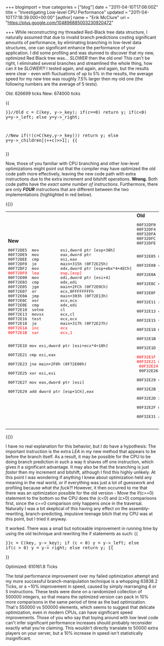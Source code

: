 +++
blogimport = true
categories = ["blog"]
date = "2011-04-10T17:06:00Z"
title = "Investigating Low-level CPU Performance"
updated = "2011-04-10T17:18:39.000+00:00"
[author]
name = "Erik McClure"
uri = "https://plus.google.com/104896885003230920472"

+++
While reconstructing my threaded Red-Black tree data structure, I naturally assumed that due to invalid branch predictions costing significant amounts of performance, by eliminating branching in low-level data structures, one can significant enhance the performance of your application. I did some profiling and was stunned to discover that my new, optimized Red Black tree was... *SLOWER* then the old one! This can't be right, I eliminated several branches and streamlined the whole thing, how can it be *SLOWER?!* I tested again, and again, and again, but the results were clear - even with fluctuations of up to 5% in the results, the average speed for my new tree was roughly 7.5% larger then my old one (the following numbers are the average of 5 tests).

Old: 626699 ticks
New: 674000 ticks

{{<pre>}}//Old
c = C(key, y->_key);
if(c==0) return y;
if(c<0) y=y->_left;
else y=y->_right;

//New
if(!(c=C(key,y->_key)))
return y;
else
y=y->_children[(++c)>>1];
{{</pre>}}

Now, those of you familiar with CPU branching and other low-level optimizations might point out that the compiler may have optimized the old code path more effectively, leaving the new code path with extra instructions due to the extra increment and bitshift operations. **Wrong.** Both code paths have the *exact same number of instructions*. Furthermore, there are only ***FOUR*** instructions that are different between the two implementations (highlighted in red below).

{{<span>}}
<table cellpadding="0" cellspacing="0"><tr><td><b>New</b>
<pre>00F72DE5  mov         esi,dword ptr [esp+38h]  
00F72DE9  mov         eax,dword ptr 
00F72DEE  cmp         esi,eax  
00F72DF0  je          main+315h (0F72E25h)  
00F72DF2  mov         edx,dword ptr [esp+ebx*4+4ECh]
<span style="color:#FF0000;">00F72DF9  lea         esp,[esp]</span>
00F72E00  mov         edi,dword ptr [esi+4]  
00F72E03  cmp         edx,edi  
00F72E05  jge         main+2FCh (0F72E0Ch)  
00F72E07  or          ecx,0FFFFFFFFh  
00F72E0A  jmp         main+303h (0F72E13h)  
00F72E0C  xor         ecx,ecx  
00F72E0E  cmp         edx,edi  
00F72E10  setne       cl  
00F72E13  movsx       ecx,cl  
00F72E16  test        ecx,ecx  
00F72E18  je          main+317h (0F72E27h)  
<span style="color:#FF0000;">00F72E1A  inc         ecx  </span>
<span style="color:#FF0000;">00F72E1B  sar         ecx,1  </span>

00F72E1D  mov         esi,dword ptr [esi+ecx*4+18h]  
00F72E21  cmp         esi,eax  
00F72E23  jne         main+2F0h (0F72E00h)  
00F72E25  xor         esi,esi  
00F72E27  mov         eax,dword ptr [esi]  
00F72E29  add         dword ptr [esp+1Ch],eax</pre>
</td><td><b>Old</b>
<pre>00F32DF0  mov         edi,dword ptr [esp+38h]  
00F32DF4  mov         ebx,dword ptr 
00F32DFA  cmp         edi,ebx  
00F32DFC  je          main+31Dh (0F32E2Dh)  
00F32DFE  mov         edx,dword ptr [esp+eax*4+4ECh]  

00F32E05  mov         esi,dword ptr [edi+4]  
00F32E08  cmp         edx,esi  
00F32E0A  jge         main+301h (0F32E11h)  
00F32E0C  or          ecx,0FFFFFFFFh  
00F32E0F  jmp         main+308h (0F32E18h)  
00F32E11  xor         ecx,ecx  
00F32E13  cmp         edx,esi  
00F32E15  setne       cl  
00F32E18  movsx       ecx,cl  
00F32E1B  test        ecx,ecx  
00F32E1D  je          main+31Fh (0F32E2Fh)  
<span style="color:#FF0000;">00F32E1F  jns         main+316h (0F32E26h)  </span>
<span style="color:#FF0000;">00F32E21  mov         edi,dword ptr [edi+18h]  </span>
<span style="color:#FF0000;">00F32E24  jmp         main+319h (0F32E29h)  </span>
00F32E26  mov         edi,dword ptr [edi+1Ch]  
00F32E29  cmp         edi,ebx  
00F32E2B  jne         main+2F5h (0F32E05h)  
00F32E2D  xor         edi,edi  
00F32E2F  mov         ecx,dword ptr [edi]  
00F32E31  add         dword ptr [esp+1Ch],ecx</pre>
</td></tr></table>{{</span>}}

I have no real explanation for this behavior, but I do have a hypothesis: The important instruction is the extra *LEA* in my new method that appears to be before the branch itself. As a result, it may be possible for the CPU to be doing branch prediction in such a way it shaves off one instruction, which gives it a significant advantage. It may also be that the branching is just *faster* then my increment and bitshift, although I find this highly unlikely. At this point I was wondering if anything I knew about optimization held any meaning in the real world, or if everything was just a lot of guesswork and profiling because *what the fuck?!* However, it then occurred to me that there was an optimization possible for the old version - Move the if(c==0) statement to the bottom so the CPU does the (c<0) and (c>0) comparisons first, since the c==0 comparison only happens once in the traversal. Naturally I was a bit skeptical of this having any effect on the assembly-rewriting, branch-predicting, impulsive teenage bitch that my CPU was at this point, but I tried it anyway.

It worked. There was a small but noticeable improvement in running time by using the old technique and rewriting the if statements as such:
{{<pre>}}c = C(key, y->_key);
if (c < 0)  y = y->_left;
else if(c > 0) y = y->_right;
else return y;
{{</pre>}}

Optimized: 610161.8 Ticks

The total performance improvement over my failed optimization attempt and my more successful branch-manipulation technique is a whopping 63838.2 Ticks, or a ~10% improvement in speed, caused by simply rearranging 4 or 5 instructions. These tests were done on a randomized collection of 500000 integers, so that means the optimized version can pack in 10% more comparisons in the same period of time as the bad optimization. That's 550000 vs 500000 elements, which seems to suggest that delicate optimization, even in modern CPUs, can have significant speed improvements. Those of you who say that toying around with low level code can't infer significant performance increases should probably reconsider exactly what you're claiming. This wouldn't directly translate to 50000 extra players on your server, but a 10% increase in speed isn't statistically insignificant.
